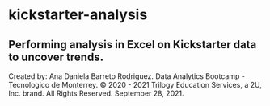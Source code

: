 # kickstarter-analysis
## Performing analysis in Excel on Kickstarter data to uncover trends.







Created by: Ana Daniela Barreto Rodriguez.
Data Analytics Bootcamp - Tecnologico de Monterrey.
© 2020 - 2021 Trilogy Education Services, a 2U, Inc. brand. All Rights Reserved.
September 28, 2021.
